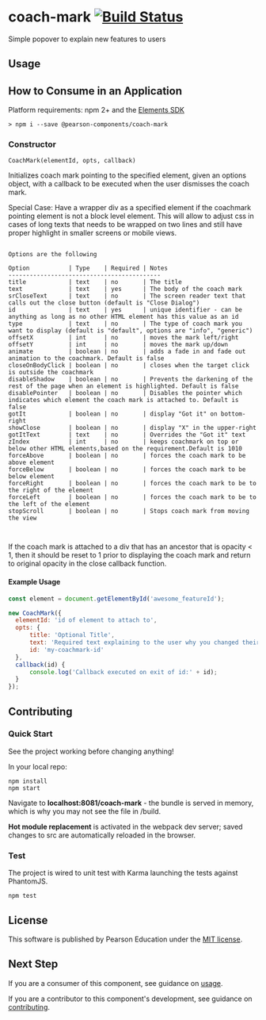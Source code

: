 # coach-mark [![Build Status](https://travis-ci.org/Pearson-Higher-Ed/coach-mark.svg?branch=master)](https://travis-ci.org/Pearson-Higher-Ed/coach-mark)

Simple popover to explain new features to users

## Usage

## How to Consume in an Application

Platform requirements: npm 2+ and the [Elements SDK](https://www.npmjs.com/package/pearson-elements)

	> npm i --save @pearson-components/coach-mark

### Constructor

`CoachMark(elementId, opts, callback)`

Initializes coach mark pointing to the specified element, given an options object,
with a callback to be executed when the user dismisses the coach mark.

Special Case: Have a wrapper div as a specified element if the coachmark pointing element is not a block level element.  This
will allow to adjust css in cases of long texts that needs to be wrapped on two lines and still have proper highlight in smaller screens or mobile views.

```

Options are the following

Option           | Type    | Required | Notes
-------------------------------------------
title            | text    | no       | The title
text             | text    | yes      | The body of the coach mark
srCloseText      | text    | no       | The screen reader text that calls out the close button (default is "Close Dialog")
id               | text    | yes      | unique identifier - can be anything as long as no other HTML element has this value as an id
type             | text    | no       | The type of coach mark you want to display (default is "default", options are "info", "generic")
offsetX          | int     | no       | moves the mark left/right
offsetY          | int     | no       | moves the mark up/down
animate          | boolean | no       | adds a fade in and fade out animation to the coachmark. Default is false
closeOnBodyClick | boolean | no       | closes when the target click is outside the coachmark
disableShadow    | boolean | no       | Prevents the darkening of the rest of the page when an element is highlighted. Default is false
disablePointer   | boolean | no       | Disables the pointer which indicates which element the coach mark is attached to. Default is false
gotIt            | boolean | no       | display "Got it" on bottom-right
showClose        | boolean | no       | display "X" in the upper-right
gotItText        | text    | no       | Overrides the "Got it" text
zIndex           | int     | no       | keeps coachmark on top or below other HTML elements,based on the requirement.Default is 1010
forceAbove       | boolean | no       | forces the coach mark to be above element
forceBelow       | boolean | no       | forces the coach mark to be below element
forceRight       | boolean | no       | forces the coach mark to be to the right of the element
forceLeft        | boolean | no       | forces the coach mark to be to the left of the element
stopScroll       | boolean | no       | Stops coach mark from moving the view



```

If the coach mark is attached to a div that has an ancestor that is opacity < 1, then it should be reset to 1 prior to
displaying the coach mark and return to original opacity in the close callback function.


#### Example Usage

```js
const element = document.getElementById('awesome_featureId');

new CoachMark({
  elementId: 'id of element to attach to',
  opts: {
      title: 'Optional Title',
      text: 'Required text explaining to the user why you changed their interface',
      id: 'my-coachmark-id'
  },
  callback(id) {
	  console.log('Callback executed on exit of id:' + id);
  }
});

```


## Contributing

### Quick Start

See the project working before changing anything!

In your local repo:

    npm install
    npm start

Navigate to **localhost:8081/coach-mark** - the bundle is served in memory, which is why you may not see the file in /build.

**Hot module replacement** is activated in the webpack dev server; saved changes to src are automatically reloaded in the
browser.

### Test

The project is wired to unit test with Karma launching the tests against PhantomJS.

	npm test

## License

This software is published by Pearson Education under the [MIT license](LICENSE).


## Next Step

If you are a consumer of this component, see guidance on [usage](README.usage.md).

If you are a contributor to this component's development, see guidance on [contributing](README.contribute.md).
